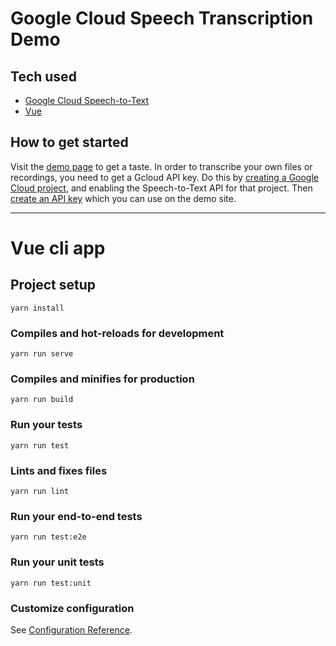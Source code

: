 # Google Cloud Speech Transcription Demo

## Tech used
- [Google Cloud Speech-to-Text](https://cloud.google.com/speech-to-text/)
- [Vue](https://vuejs.org/)

## How to get started
Visit the [demo page](https://viktorfa.github.io/gcloud-transcription-web-client-vue/) to get a taste.
In order to transcribe your own files or recordings, you need to get a Gcloud API key. Do this by [creating a Google Cloud project](https://cloud.google.com/resource-manager/docs/creating-managing-projects), and enabling the Speech-to-Text API for that project. Then [create an API key](https://console.cloud.google.com/apis/credentials) which you can use on the demo site.

---

# Vue cli app

## Project setup
```
yarn install
```

### Compiles and hot-reloads for development
```
yarn run serve
```

### Compiles and minifies for production
```
yarn run build
```

### Run your tests
```
yarn run test
```

### Lints and fixes files
```
yarn run lint
```

### Run your end-to-end tests
```
yarn run test:e2e
```

### Run your unit tests
```
yarn run test:unit
```

### Customize configuration
See [Configuration Reference](https://cli.vuejs.org/config/).
